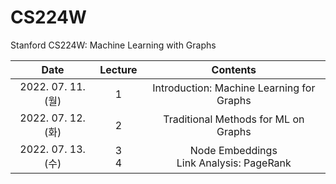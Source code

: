 # CS224W
Stanford CS224W: Machine Learning with Graphs

|Date|Lecture|Contents|
|:------:|:-----:|:-----:|
|2022. 07. 11. (월)|1|Introduction: Machine Learning for Graphs|
|2022. 07. 12. (화)|2|Traditional Methods for ML on Graphs|
|2022. 07. 13. (수)|3</br>4|Node Embeddings</br>Link Analysis: PageRank|

